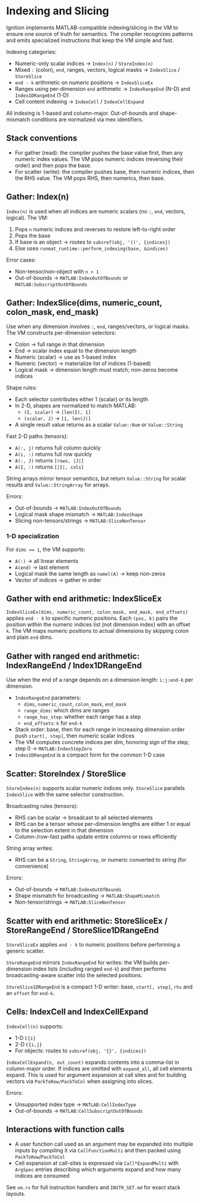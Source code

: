 # Indexing and Slicing

Ignition implements MATLAB-compatible indexing/slicing in the VM to ensure one source of truth for semantics. The compiler recognizes patterns and emits specialized instructions that keep the VM simple and fast.

Indexing categories:

- Numeric-only scalar indices → `Index(n)` / `StoreIndex(n)`
- Mixed `:` (colon), `end`, ranges, vectors, logical masks → `IndexSlice` / `StoreSlice`
- `end - k` arithmetic on numeric positions → `IndexSliceEx`
- Ranges using per-dimension `end` arithmetic → `IndexRangeEnd` (N-D) and `Index1DRangeEnd` (1-D)
- Cell content indexing → `IndexCell` / `IndexCellExpand`

All indexing is 1-based and column-major. Out-of-bounds and shape-mismatch conditions are normalized via mex identifiers.

## Stack conventions

- For gather (read): the compiler pushes the base value first, then any numeric index values. The VM pops numeric indices (reversing their order) and then pops the base.
- For scatter (write): the compiler pushes base, then numeric indices, then the RHS value. The VM pops RHS, then numerics, then base.

## Gather: Index(n)

`Index(n)` is used when all indices are numeric scalars (no `:`, `end`, vectors, logical). The VM:

1. Pops `n` numeric indices and reverses to restore left-to-right order
2. Pops the base
3. If base is an object → routes to `subsref(obj, '()', {indices})`
4. Else uses `runmat_runtime::perform_indexing(base, &indices)`

Error cases:
- Non-tensor/non-object with `n > 1`
- Out-of-bounds → `MATLAB:IndexOutOfBounds` or `MATLAB:SubscriptOutOfBounds`

## Gather: IndexSlice(dims, numeric_count, colon_mask, end_mask)

Use when any dimension involves `:`, `end`, ranges/vectors, or logical masks. The VM constructs per-dimension selectors:

- Colon → full range in that dimension
- End → scalar index equal to the dimension length
- Numeric (scalar) → use as 1-based index
- Numeric (vector) → materialize list of indices (1-based)
- Logical mask → dimension length must match; non-zeros become indices

Shape rules:
- Each selector contributes either 1 (scalar) or its length
- In 2-D, shapes are normalized to match MATLAB:
  - `(I, scalar)` → `[len(I), 1]`
  - `(scalar, J)` → `[1, len(J)]`
- A single result value returns as a scalar `Value::Num` or `Value::String`

Fast 2-D paths (tensors):
- `A(:, j)` returns full column quickly
- `A(i, :)` returns full row quickly
- `A(:, J)` returns `[rows, |J|]`
- `A(I, :)` returns `[|I|, cols]`

String arrays mirror tensor semantics, but return `Value::String` for scalar results and `Value::StringArray` for arrays.

Errors:
- Out-of-bounds → `MATLAB:IndexOutOfBounds`
- Logical mask shape mismatch → `MATLAB:IndexShape`
- Slicing non-tensors/strings → `MATLAB:SliceNonTensor`

### 1-D specialization

For `dims == 1`, the VM supports:
- `A(:)` → all linear elements
- `A(end)` → last element
- Logical mask the same length as `numel(A)` → keep non-zeros
- Vector of indices → gather in order

## Gather with end arithmetic: IndexSliceEx

`IndexSliceEx(dims, numeric_count, colon_mask, end_mask, end_offsets)` applies `end - k` to specific numeric positions. Each `(pos, k)` pairs the position within the numeric indices list (not dimension index) with an offset `k`. The VM maps numeric positions to actual dimensions by skipping colon and plain `end` dims.

## Gather with ranged end arithmetic: IndexRangeEnd / Index1DRangeEnd

Use when the end of a range depends on a dimension length: `i:j:end-k` per dimension.

- `IndexRangeEnd` parameters:
  - `dims`, `numeric_count`, `colon_mask`, `end_mask`
  - `range_dims`: which dims are ranges
  - `range_has_step`: whether each range has a step
  - `end_offsets`: `k` for `end-k`
- Stack order: base, then for each range in increasing dimension order push `start[, step]`, then numeric scalar indices
- The VM computes concrete indices per dim, honoring sign of the step; step 0 → `MATLAB:IndexStepZero`
- `Index1DRangeEnd` is a compact form for the common 1-D case

## Scatter: StoreIndex / StoreSlice

`StoreIndex(n)` supports scalar numeric indices only. `StoreSlice` parallels `IndexSlice` with the same selector construction.

Broadcasting rules (tensors):
- RHS can be scalar → broadcast to all selected elements
- RHS can be a tensor whose per-dimension lengths are either 1 or equal to the selection extent in that dimension
- Column-/row-fast paths update entire columns or rows efficiently

String array writes:
- RHS can be a `String`, `StringArray`, or numeric converted to string (for convenience)

Errors:
- Out-of-bounds → `MATLAB:IndexOutOfBounds`
- Shape mismatch for broadcasting → `MATLAB:ShapeMismatch`
- Non-tensor/strings → `MATLAB:SliceNonTensor`

## Scatter with end arithmetic: StoreSliceEx / StoreRangeEnd / StoreSlice1DRangeEnd

`StoreSliceEx` applies `end - k` to numeric positions before performing a generic scatter.

`StoreRangeEnd` mirrors `IndexRangeEnd` for writes: the VM builds per-dimension index lists (including ranged `end-k`) and then performs broadcasting-aware scatter into the selected positions.

`StoreSlice1DRangeEnd` is a compact 1-D writer: base, `start[, step]`, `rhs` and an `offset` for `end-k`.

## Cells: IndexCell and IndexCellExpand

`IndexCell(n)` supports:
- 1-D `C{i}`
- 2-D `C{i,j}`
- For objects: routes to `subsref(obj, '{}', {indices})`

`IndexCellExpand(n, out_count)` expands contents into a comma-list in column-major order. If indices are omitted with `expand_all`, all cell elements expand. This is used for argument expansion at call sites and for building vectors via `PackToRow/PackToCol` when assigning into slices.

Errors:
- Unsupported index type → `MATLAB:CellIndexType`
- Out-of-bounds → `MATLAB:CellSubscriptOutOfBounds`

## Interactions with function calls

- A user function call used as an argument may be expanded into multiple inputs by compiling it via `CallFunctionMulti` and then packed using `PackToRow`/`PackToCol`
- Cell expansion at call-sites is expressed via `Call*ExpandMulti` with `ArgSpec` entries describing which arguments expand and how many indices are consumed

See `vm.rs` for full instruction handlers and `INSTR_SET.md` for exact stack layouts.
